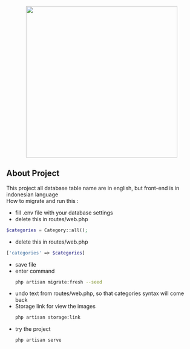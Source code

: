 <p align="center"><a href="https://laravel.com" target="_blank"><img src="https://raw.githubusercontent.com/laravel/art/master/logo-lockup/5%20SVG/2%20CMYK/1%20Full%20Color/laravel-logolockup-cmyk-red.svg" width="400"></a></p>

## About Project
This project all database table name are in english, but front-end is in indonesian language
<br>
How to migrate and run this : 
- fill .env file with your database settings
- delete this in routes/web.php
```php
$categories = Category::all();
```
- delete this in routes/web.php
```php
['categories' => $categories]
```
- save file
- enter command
    ```sh
    php artisan migrate:fresh --seed
    ```
- undo text from routes/web.php, so that categories syntax will come back
- Storage link for view the images
    ```sh
    php artisan storage:link
    ```
- try the project
    ```sh
    php artisan serve
    ```
